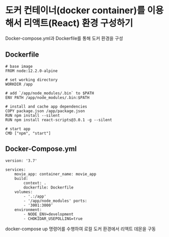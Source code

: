 # 도커 컨테이너(docker container)를 이용해서 리액트(React) 환경 구성하기

Docker-compose.yml과 Dockerfile를 통해 도커 환경을 구성

## Dockerfile
```
# base image 
FROM node:12.2.0-alpine 

# set working directory 
WORKDIR /app 

# add `/app/node_modules/.bin` to $PATH 
ENV PATH /app/node_modules/.bin:$PATH 

# install and cache app dependencies 
COPY package.json /app/package.json 
RUN npm install --silent 
RUN npm install react-scripts@3.0.1 -g --silent 

# start app 
CMD ["npm", "start"]
```

## Docker-Compose.yml
```
version: '3.7' 

services: 
    movie_app: container_name: movie_app 
    build: 
        context: . 
        dockerfile: Dockerfile 
    volumes:
        - '.:/app' 
        - '/app/node_modules' ports: 
        - '3001:3000' 
    environment:
        - NODE_ENV=development 
        - CHOKIDAR_USEPOLLING=true
```

docker-compose up 명령어를 수행하여 로컬 도커 환경에서 리액트 데몬을 구동